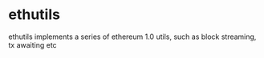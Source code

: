 # ethutils
ethutils implements a series of ethereum 1.0 utils, such as block streaming, tx awaiting etc
